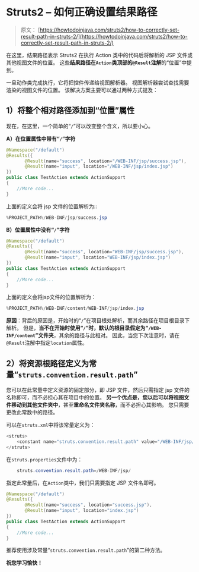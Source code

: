 # Struts2 – 如何正确设置结果路径

> 原文： [https://howtodoinjava.com/struts2/how-to-correctly-set-result-path-in-struts-2/](https://howtodoinjava.com/struts2/how-to-correctly-set-result-path-in-struts-2/)

在这里，结果路径表示 Struts2 在执行 Action 类中的代码后将解析的 JSP 文件或其他视图文件的位置。 这些**结果路径在`Action`类顶部的`@Result`注解**的“位置”中提到。

一旦动作类完成执行，它将把控件传递给视图解析器。 视图解析器尝试查找需要渲染的视图文件的位置。 该解决方案主要可以通过两种方式提及：

## 1）将整个相对路径添加到“位置”属性

现在，在这里，一个简单的“`/`”可以改变整个含义，所以要小心。

**A）在位置属性中带有“`/`”字符**

```java
@Namespace("/default")
@Results({
	   @Result(name="success", location="/WEB-INF/jsp/success.jsp"),
	   @Result(name="input", location="/WEB-INF/jsp/index.jsp")
})
public class TestAction extends ActionSupport 
{
	//More code...
} 

```

上面的定义会将 jsp 文件的位置解析为::

```java
%PROJECT_PATH%/WEB-INF/jsp/success.jsp

```

**B）位置属性中没有“`/`”字符**

```java
@Namespace("/default")
@Results({
	   @Result(name="success", location="WEB-INF/jsp/success.jsp"),
	   @Result(name="input", location="WEB-INF/jsp/index.jsp")
})
public class TestAction extends ActionSupport 
{
	//More code...
} 

```

上面的定义会将jsp文件的位置解析为：

```java
%PROJECT_PATH%/WEB-INF/content/WEB-INF/jsp/index.jsp

```

**原因**：背后的原因是，开始时的“`/`”在项目根处解析，而其余路径在项目根目录下解析。 但是，**当不在开始时使用“`/`”时，默认的根目录假定为“`/WEB-INF/content`”文件夹**，其余的路径与此相对。 因此，当您下次注意时，请在`@Result`注解中指定`location`属性。

## 2）将资源根路径定义为常量“`struts.convention.result.path`”

您可以在此常量中定义资源的固定部分，即 JSP 文件，然后只需指定 jsp 文件的名称即可，而不必担心其在项目中的位置。 **另一个优点是，您以后可以将视图文件移动到其他文件夹中**，甚至**重命名文件夹名称**，而不必担心其影响。 您只需要更改此常数中的路径。

可以在`struts.xml`中将该常量定义为：

```java
<struts>
	<constant name="struts.convention.result.path" value="/WEB-INF/jsp/" />
</struts>

```

在`struts.properties`文件中为：

```java
	struts.convention.result.path=/WEB-INF/jsp/

```

指定此常量后，在`Action`类中，我们只需要指定 JSP 文件名即可。

```java
@Namespace("/default")
@Results({
	   @Result(name="success", location="success.jsp"),
	   @Result(name="input", location="index.jsp")
})
public class TestAction extends ActionSupport 
{
	//More code...
}

```

推荐使用涉及常量“`struts.convention.result.path`”的第二种方法。

**祝您学习愉快！**